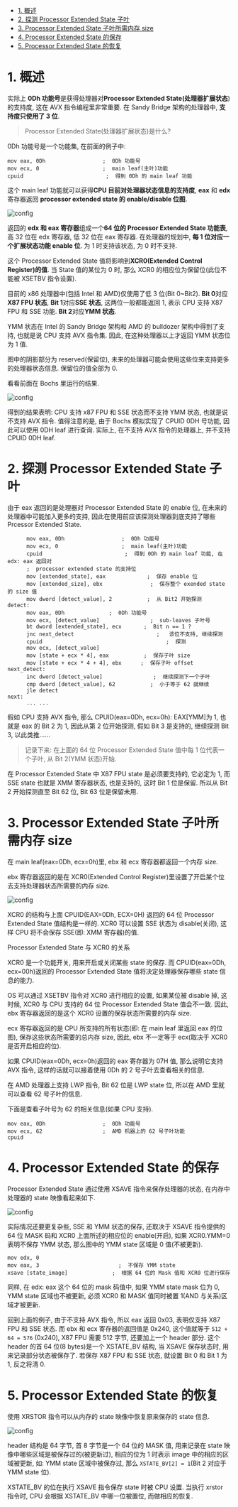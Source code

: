 <!-- @import "[TOC]" {cmd="toc" depthFrom=1 depthTo=6 orderedList=false} -->

<!-- code_chunk_output -->

- [1. 概述](#1-概述)
- [2. 探测 Processor Extended State 子叶](#2-探测-processor-extended-state-子叶)
- [3. Processor Extended State 子叶所需内存 size](#3-processor-extended-state-子叶所需内存-size)
- [4. Processor Extended State 的保存](#4-processor-extended-state-的保存)
- [5. Processor Extended State 的恢复](#5-processor-extended-state-的恢复)

<!-- /code_chunk_output -->

# 1. 概述

实际上 **0Dh 功能号**是获得处理器对**Processor Extended State(处理器扩展状态**)的支持度, 这在 AVX 指令编程里非常重要. 在 Sandy Bridge 架构的处理器中, **支持度只使用了 3 位**.

>Processor Extended State(处理器扩展状态)是什么?

0Dh 功能号是一个功能集, 在前面的例子中:

```assembly
mov eax, 0Dh                  ;  0Dh 功能号
mov ecx, 0                    ;  main leaf(主叶)功能
cpuid                          ;  得到 0Dh 的 main leaf 功能
```

这个 main leaf 功能就可以获得**CPU 目前对处理器状态信息的支持度**, **eax** 和 **edx** 寄存器返回 **processor extended state 的 enable/disable 位图**.

![config](./images/11.png)

返回的 **edx 和 eax 寄存器**组成一个**64 位的 Processor Extended State 功能表**, 高 32 位在 edx 寄存器, 低 32 位在 eax 寄存器. 在处理器的规划中, **每 1 位对应一个扩展状态功能 enable 位**. 为 1 时支持该状态, 为 0 时不支持.

这个 Processor Extended State 值将影响到**XCR0(Extended Control Register)的值**. 当 State 值的某位为 0 时, 那么 XCR0 的相应位为保留位(此位不能被 XSETBV 指令设置).

目前的 x86 处理器中(包括 Intel 和 AMD)仅使用了低 3 位(Bit 0~Bit2). **Bit 0**对应**X87 FPU 状态**, **Bit 1**对应**SSE 状态**, 这两位一般都能返回 1, 表示 CPU 支持 X87 FPU 和 SSE 功能. **Bit 2**对应**YMM 状态**.

YMM 状态在 Intel 的 Sandy Bridge 架构和 AMD 的 bulldozer 架构中得到了支持, 也就是说 CPU 支持 AVX 指令集. 因此, 在这种处理器以上才返回 YMM 状态位为 1 值.

图中的阴影部分为 reserved(保留位), 未来的处理器可能会使用这些位来支持更多的处理器状态信息. 保留位的值全部为 0.

看看前面在 Bochs 里运行的结果.

![config](./images/12.png)

得到的结果表明: CPU 支持 x87 FPU 和 SSE 状态而不支持 YMM 状态, 也就是说不支持 AVX 指令. 值得注意的是, 由于 Bochs 模拟实现了 CPUID 0DH 号功能, 因此可以使用 0DH leaf 进行查询. 实际上, 在不支持 AVX 指令的处理器上, 并不支持 CPUID 0DH leaf.

# 2. 探测 Processor Extended State 子叶

由于 eax 返回的是处理器对 Processor Extended State 的 enable 位, 在未来的处理器中可能加入更多的支持, 因此在使用前应该探测处理器到底支持了哪些 Prcessor Extended State.

```assembly
      mov eax, 0Dh                  ;  0Dh 功能号
      mov ecx, 0                    ;  main leaf(主叶)功能
      cpuid                          ;  得到 0Dh 的 main leaf 功能, 在 edx: eax 返回对
      ;  processor extended state 的支持位
      mov [extended_state], eax             ;  保存 enable 位
      mov [extended_size], ebx               ;  保存整个 exended state 的 size 值
      mov dword [detect_value], 2           ;  从 Bit2 开始探测
detect:
      mov eax, 0Dh              ;  0Dh 功能号
      mov ecx, [detect_value]                ;  sub-leaves 子叶号
      bt dword [extended_state], ecx       ;  Bit n == 1 ?
      jnc next_detect                          ;   该位不支持, 继续探测
      cpuid                                       ;  探测
      mov ecx, [detect_value]
      mov [state + ecx * 4], eax           ;  保存子叶 size
      mov [state + ecx * 4 + 4], ebx      ;  保存子叶 offset
next_detect:
      inc dword [detect_value]                ;  继续探测下一个子叶
      cmp dword [detect_value], 62           ;  小于等于 62 就继续
      jle detect
next:
      ... ...
```

假如 CPU 支持 AVX 指令, 那么 CPUID(eax=0Dh, ecx=0h): EAX[YMM]为 1, 也就是 eax 的 Bit 2 为 1, 因此从第 2 位开始探测, 假如 Bit 3 是支持的, 继续探测 Bit 3, 以此类推......

>记录下来: 在上面的 64 位 Processor Extended State 值中每 1 位代表一个子叶, 从 Bit 2(YMM 状态)开始.

在 Processor Extended State 中 X87 FPU state 是必须要支持的, 它必定为 1, 而 SSE state 也就是 XMM 寄存器状态, 也是支持的, 这时 Bit 1 位是保留. 所以从 Bit 2 开始探测直至 Bit 62 位, Bit 63 位是保留未用.

# 3. Processor Extended State 子叶所需内存 size

在 main leaf(eax=0Dh, ecx=0h)里, ebx 和 ecx 寄存器都返回一个内存 size.

ebx 寄存器返回的是在 XCR0(Extended Control Register)里设置了开启某个位去支持处理器状态所需要的内存 size.

![config](./images/13.png)

XCR0 的结构与上面 CPUID(EAX=0Dh, ECX=0H) 返回的 64 位 Processor Extended State 值结构是一样的. XCR0 可以设置 SSE 状态为 disable(关闭), 这样 CPU 将不会保存 SSE(即: XMM 寄存器)的值.

Processor Extended State 与 XCR0 的关系

XCR0 是一个功能开关, 用来开启或关闭某些 state 的保存. 而 CPUID(eax=0Dh, ecx=00h)返回的 Processor Extended State 值将决定处理器保存哪些 state 信息的能力.

OS 可以通过 XSETBV 指令对 XCR0 进行相应的设置, 如果某位被 disable 掉, 这时候, XCR0 与 CPU 支持的 64 位 Processor Extended State 值会不一致. 因此, ebx 寄存器返回的是这个 XCR0 设置的保存状态所需要的内存 size.

ecx 寄存器返回的是 CPU 所支持的所有状态(即: 在 main leaf 里返回 eax 的位图), 保存这些状态所需要的总内存 size, 因此, ebx 不一定等于 ecx(取决于 XCR0 是否开启相应的位).

如果 CPUID(eax=0Dh, ecx=0h)返回的 eax 寄存器为 07H 值, 那么说明它支持 AVX 指令, 这样的话就可以接着使用 0Dh 的 2 号子叶去查看相关的信息.

在 AMD 处理器上支持 LWP 指令, Bit 62 位是 LWP state 位, 所以在 AMD 里就可以查看 62 号子叶的信息.

下面是查看子叶号为 62 的相关信息(如果 CPU 支持).

```assembly
mov eax, 0Dh                  ;  0Dh 功能号
mov ecx, 62                   ;  AMD 机器上的 62 号子叶功能
cpuid
```

# 4. Processor Extended State 的保存

Processor Extended State 通过使用 XSAVE 指令来保存处理器的状态, 在内存中处理器的 state 映像看起来如下.

![config](./images/14.png)

实际情况还要更复杂些, SSE 和 YMM 状态的保存, 还取决于 XSAVE 指令提供的 64 位 MASK 码和 XCR0 上面所述的相应位的 enable(开启), 如果 XCR0.YMM=0 表明不保存 YMM 状态, 那么图中的 YMM state 区域是 0 值(不被更新).

```assembly
mov edx, 0
mov eax, 3                         ;  不保存 YMM state
xsave [state_image]              ;  根据 64 位的 Mask 值和 XCR0 位进行保存
```

同样, 在 edx: eax 这个 64 位的 mask 码值中, 如果 YMM state mask 位为 0, YMM state 区域也不被更新, 必须 XCR0 和 MASK 值同时被置 1(AND 与关系)区域才被更新.

回到上面的例子, 由于不支持 AVX 指令, 所以 eax 返回 0x03, 表明仅支持 X87 FPU 和 SSE 状态. 而 ebx 和 ecx 寄存器的返回值是 0x240, 这个值就等于 `512 + 64 = 576` (0x240), X87 FPU 需要 512 字节, 还要加上一个 header 部分. 这个 header 的首 64 位(8 bytes)是一个 XSTATE_BV 结构, 当 XSAVE 保存状态时, 用来记录部分状态被保存了. 若保存 X87 FPU 和 SSE 状态, 就设置 Bit 0 和 Bit 1 为 1, 反之将清 0.

# 5. Processor Extended State 的恢复

使用 XRSTOR 指令可以从内存的 state 映像中恢复原来保存的 state 信息.

![config](./images/15.png)

header 结构是 64 字节, 首 8 字节是一个 64 位的 MASK 值, 用来记录在 state 映像中哪些区域是被保存过的(被更新过), 相应的位为 1 时表示 image 中的相应的区域被更新, 如: YMM state 区域中被保存过, 那么 `XSTATE_BV[2] = 1`(Bit 2 对应于 YMM state 位).

XSTATE_BV 的位在执行 XSAVE 指令保存 state 时被 CPU 设置. 当执行 xrstor 指令时, CPU 会根据 XSTATE\_BV 中哪一位被置位, 而做相应的恢复.